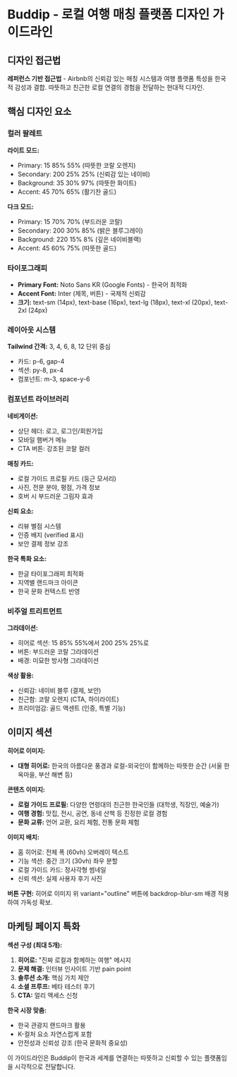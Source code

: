 # Buddip - 로컬 여행 매칭 플랫폼 디자인 가이드라인

## 디자인 접근법
**레퍼런스 기반 접근법** - Airbnb의 신뢰감 있는 매칭 시스템과 여행 플랫폼 특성을 한국적 감성과 결합. 따뜻하고 친근한 로컬 연결의 경험을 전달하는 현대적 디자인.

## 핵심 디자인 요소

### 컬러 팔레트
**라이트 모드:**
- Primary: 15 85% 55% (따뜻한 코랄 오렌지)
- Secondary: 200 25% 25% (신뢰감 있는 네이비)
- Background: 35 30% 97% (따뜻한 화이트)
- Accent: 45 70% 65% (활기찬 골드)

**다크 모드:**
- Primary: 15 70% 70% (부드러운 코랄)
- Secondary: 200 30% 85% (밝은 블루그레이)
- Background: 220 15% 8% (깊은 네이비블랙)
- Accent: 45 60% 75% (따뜻한 골드)

### 타이포그래피
- **Primary Font:** Noto Sans KR (Google Fonts) - 한국어 최적화
- **Accent Font:** Inter (제목, 버튼) - 국제적 신뢰감
- **크기:** text-sm (14px), text-base (16px), text-lg (18px), text-xl (20px), text-2xl (24px)

### 레이아웃 시스템
**Tailwind 간격:** 3, 4, 6, 8, 12 단위 중심
- 카드: p-6, gap-4
- 섹션: py-8, px-4
- 컴포넌트: m-3, space-y-6

### 컴포넌트 라이브러리

**네비게이션:**
- 상단 헤더: 로고, 로그인/회원가입
- 모바일 햄버거 메뉴
- CTA 버튼: 강조된 코랄 컬러

**매칭 카드:**
- 로컬 가이드 프로필 카드 (둥근 모서리)
- 사진, 전문 분야, 평점, 가격 정보
- 호버 시 부드러운 그림자 효과

**신뢰 요소:**
- 리뷰 별점 시스템
- 인증 배지 (verified 표시)
- 보안 결제 정보 강조

**한국 특화 요소:**
- 한글 타이포그래피 최적화
- 지역별 랜드마크 아이콘
- 한국 문화 컨텍스트 반영

### 비주얼 트리트먼트

**그라데이션:**
- 히어로 섹션: 15 85% 55%에서 200 25% 25%로
- 버튼: 부드러운 코랄 그라데이션
- 배경: 미묘한 방사형 그라데이션

**색상 활용:**
- 신뢰감: 네이비 블루 (결제, 보안)
- 친근함: 코랄 오렌지 (CTA, 하이라이트)
- 프리미엄감: 골드 액센트 (인증, 특별 기능)

## 이미지 섹션

**히어로 이미지:**
- **대형 히어로:** 한국의 아름다운 풍경과 로컬-외국인이 함께하는 따뜻한 순간 (서울 한옥마을, 부산 해변 등)

**콘텐츠 이미지:**
- **로컬 가이드 프로필:** 다양한 연령대의 친근한 한국인들 (대학생, 직장인, 예술가)
- **여행 경험:** 맛집, 전시, 공연, 동네 산책 등 진정한 로컬 경험
- **문화 교류:** 언어 교환, 요리 체험, 전통 문화 체험

**이미지 배치:**
- 홈 히어로: 전체 폭 (60vh) 오버레이 텍스트
- 기능 섹션: 중간 크기 (30vh) 좌우 분할
- 로컬 가이드 카드: 정사각형 썸네일
- 신뢰 섹션: 실제 사용자 후기 사진

**버튼 구현:**
히어로 이미지 위 variant="outline" 버튼에 backdrop-blur-sm 배경 적용하여 가독성 확보.

## 마케팅 페이지 특화

**섹션 구성 (최대 5개):**
1. **히어로:** "진짜 로컬과 함께하는 여행" 메시지
2. **문제 해결:** 인터뷰 인사이트 기반 pain point
3. **솔루션 소개:** 핵심 가치 제안
4. **소셜 프루프:** 베타 테스터 후기
5. **CTA:** 얼리 액세스 신청

**한국 시장 맞춤:**
- 한국 관광지 랜드마크 활용
- K-컬처 요소 자연스럽게 포함
- 안전성과 신뢰성 강조 (한국 문화적 중요성)

이 가이드라인은 Buddip이 한국과 세계를 연결하는 따뜻하고 신뢰할 수 있는 플랫폼임을 시각적으로 전달합니다.